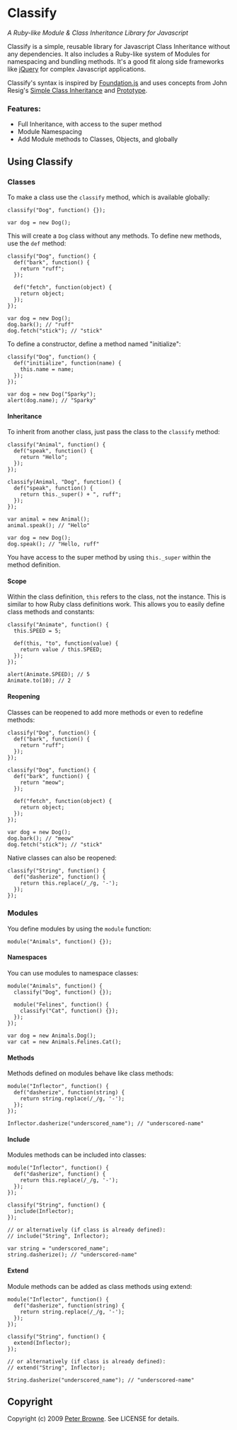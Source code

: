 Classify
========

_A Ruby-like Module & Class Inheritance Library for Javascript_

Classify is a simple, reusable library for Javascript Class Inheritance without any dependencies. It also includes a Ruby-like system of Modules for namespacing and bundling methods. It's a good fit along side frameworks like [jQuery](http://jquery.com/) for complex Javascript applications.

Classify's syntax is inspired by [Foundation.js](http://github.com/grockit/june/blob/master/vendor/foundation.js) and uses concepts from John Resig's [Simple Class Inheritance](http://ejohn.org/blog/simple-javascript-inheritance/) and [Prototype](http://www.prototypejs.org/).

### Features:

* Full Inheritance, with access to the super method
* Module Namespacing
* Add Module methods to Classes, Objects, and globally


Using Classify
--------------
  
### Classes

To make a class use the `classify` method, which is available globally:

    classify("Dog", function() {});
    
    var dog = new Dog();

This will create a `Dog` class without any methods. To define new methods, use the `def` method:

    classify("Dog", function() {
      def("bark", function() {
        return "ruff";
      });
      
      def("fetch", function(object) {
        return object;
      });
    });
    
    var dog = new Dog();
    dog.bark(); // "ruff"
    dog.fetch("stick"); // "stick"
  
To define a constructor, define a method named "initialize":

    classify("Dog", function() {
      def("initialize", function(name) {
        this.name = name;
      });
    });
    
    var dog = new Dog("Sparky");
    alert(dog.name); // "Sparky"
  
#### Inheritance

To inherit from another class, just pass the class to the `classify` method:

    classify("Animal", function() {
      def("speak", function() {
        return "Hello";
      });
    });
    
    classify(Animal, "Dog", function() {
      def("speak", function() {
        return this._super() + ", ruff";
      });
    });
    
    var animal = new Animal();
    animal.speak(); // "Hello"
    
    var dog = new Dog();
    dog.speak(); // "Hello, ruff"
  
You have access to the super method by using `this._super` within the method definition.

#### Scope

Within the class definition, `this` refers to the class, not the instance. This is similar to how Ruby class definitions work. This allows you to easily define class methods and constants:

    classify("Animate", function() {
      this.SPEED = 5;
      
      def(this, "to", function(value) {
        return value / this.SPEED;
      });
    });
    
    alert(Animate.SPEED); // 5
    Animate.to(10); // 2

#### Reopening

Classes can be reopened to add more methods or even to redefine methods:

    classify("Dog", function() {
      def("bark", function() {
        return "ruff";
      });
    });
    
    classify("Dog", function() {
      def("bark", function() {
        return "meow";
      });
      
      def("fetch", function(object) {
        return object;
      });
    });
    
    var dog = new Dog();
    dog.bark(); // "meow"
    dog.fetch("stick"); // "stick"
    
Native classes can also be reopened:

    classify("String", function() {
      def("dasherize", function() {
        return this.replace(/_/g, '-');
      });
    });
    
### Modules

You define modules by using the `module` function:

    module("Animals", function() {});
    
#### Namespaces

You can use modules to namespace classes:

    module("Animals", function() {
      classify("Dog", function() {});
      
      module("Felines", function() {
        classify("Cat", function() {});
      });
    });
    
    var dog = new Animals.Dog();
    var cat = new Animals.Felines.Cat();
    
#### Methods

Methods defined on modules behave like class methods:

    module("Inflector", function() {
      def("dasherize", function(string) {
        return string.replace(/_/g, '-');
      });
    });
    
    Inflector.dasherize("underscored_name"); // "underscored-name"
    
#### Include

Modules methods can be included into classes:

    module("Inflector", function() {
      def("dasherize", function() {
        return this.replace(/_/g, '-');
      });
    });
    
    classify("String", function() {
      include(Inflector);
    });
    
    // or alternatively (if class is already defined):
    // include("String", Inflector);
    
    var string = "underscored_name";
    string.dasherize(); // "underscored-name"
    
#### Extend

Module methods can be added as class methods using extend:

    module("Inflector", function() {
      def("dasherize", function(string) {
        return string.replace(/_/g, '-');
      });
    });
    
    classify("String", function() {
      extend(Inflector);
    });
    
    // or alternatively (if class is already defined):
    // extend("String", Inflector);
    
    String.dasherize("underscored_name"); // "underscored-name"
  

Copyright
---------

Copyright (c) 2009 [Peter Browne](http://petebrowne.com). See LICENSE for details.